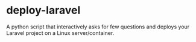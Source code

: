 # deploy-laravel
A python script that interactively asks for few questions and deploys your Laravel project on a Linux server/container.
